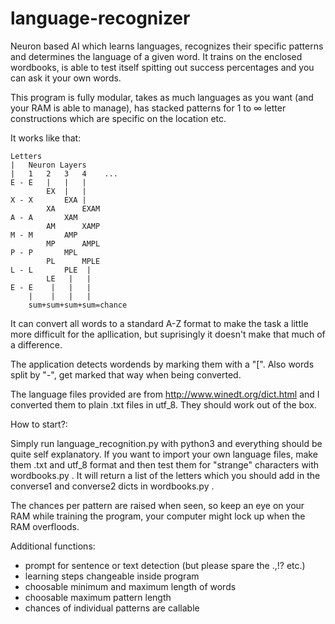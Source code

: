 # language-recognizer
Neuron based AI which learns languages, recognizes their specific patterns and determines the language of a given word.
It trains on the enclosed wordbooks, is able to test itself spitting out success percentages and you can ask it your own words.

This program is fully modular, takes as much languages as you want (and your RAM is able to manage), 
has stacked patterns for 1 to ∞ letter constructions which are specific on the location etc.

It works like that:

    Letters
    |   Neuron Layers
    |   1   2   3   4    ...
    E - E   |   |   |
            EX  |   |
    X - X       EXA |
            XA      EXAM
    A - A       XAM
            AM      XAMP
    M - M       AMP
            MP      AMPL
    P - P       MPL
            PL      MPLE
    L - L       PLE  |
            LE   |   |
    E - E    |   |   |
        |    |   |   |
        sum+sum+sum+sum=chance
   
It can convert all words to a standard A-Z format to make the task a little more difficult for the apllication, but suprisingly
it doesn't make that much of a difference.

The application detects wordends by marking them with a "[". Also words split by "-", get marked that way when being converted.

The language files provided are from http://www.winedt.org/dict.html and I converted them to plain .txt files in utf_8.
They should work out of the box.

How to start?:

Simply run language_recognition.py with python3 and everything should be quite self explanatory.
If you want to import your own language files, make them .txt and utf_8 format and then test them for "strange" characters with
wordbooks.py . It will return a list of the letters which you should add in the converse1 and converse2 dicts in wordbooks.py .

The chances per pattern are raised when seen, so keep an eye on your RAM while training the program, your computer might lock
up when the RAM overfloods.

Additional functions:
- prompt for sentence or text detection (but please spare the .,!? etc.)
- learning steps changeable inside program
- choosable minimum and maximum length of words
- choosable maximum pattern length
- chances of individual patterns are callable
